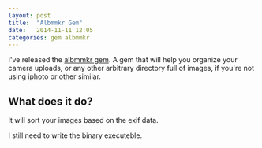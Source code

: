 ```yaml
---
layout: post
title:  "Albmmkr Gem"
date:   2014-11-11 12:05
categories: gem albmmkr
---
```


I've released the [albmmkr gem](https://github.com/iamkristian/albmmkr). A gem
that will help you organize your camera uploads, or any other arbitrary directory
full of images, if you're not using iphoto or other similar.

## What does it do?

It will sort your images based on the exif data.

I still need to write the binary executeble.
